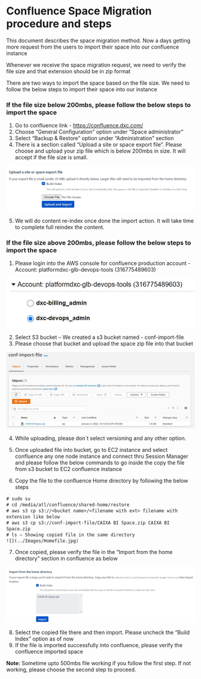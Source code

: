 # Confluence Space Migration procedure and steps

This document describes the space migration method. Now a days getting more request from the users to import their space into our confluence instance

Whenever we receive the space migration request, we need to verify the file size and that extension should be in zip format

There are two ways to import the space based on the file size. We need to follow the below steps to import their space into our instance

### If the file size below 200mbs, please follow the below steps to import the space

1.	Go to confluence link - https://confluence.dxc.com/
2.	Choose “General Configuration” option under “Space administrator”
3.	Select “Backup & Restore” option under “Administration” section
4.	There is a section called “Upload a site or space export file”. Please choose and upload your zip file which is below 200mbs in size. It will accept if the file size is small.

![](../Images/Upload-space.jpg)

5.	We will do content re-index once done the import action. It will take time to complete full reindex the content.

### If the file size above 200mbs, please follow the below steps to import the space

1.	Please login into the AWS console for confluence production account - Account: platformdxc-glb-devops-tools (316775489603)

![](../Images/AWSaccount.jpg)

2.	Select S3 bucket – We created a s3 bucket named - conf-import-file
3.	Please choose that bucket and upload the space zip file into that bucket

![](../Images/s3bucketname.jpg)

4.	While uploading, please don`t select versioning and any other option. 
5.	Once uploaded file into bucket, go to EC2 instance and select confluence any one node instance and connect thru Session Manager and please follow the below commands 
    to go inside the copy the file from s3 bucket to EC2 confluence instance
    
6.	Copy the file to the confluence Home directory by following the below steps

````
# sudo su
# cd /media/atl/confluence/shared-home/restore
# aws s3 cp s3://<bucket name>/<filename with ext> filename with extension like below
# aws s3 cp s3://conf-import-file/CAIXA BI Space.zip CAIXA BI Space.zip
# ls – Showing copied file in the same directory
![](../Images/Homefile.jpg)

````

7.	Once copied, please verify the file in the “Import from the home directory” section in confluence as below

![](../Images/Impot-space.jpg)

8.	Select the copied file there and then import. Please uncheck the “Build Index” option as of now
9.	If the file is imported successfully into confluence, please verify the confluence imported space

**Note:** Sometime upto 500mbs file working if you follow the first step. If not working, please choose the second step to proceed.
